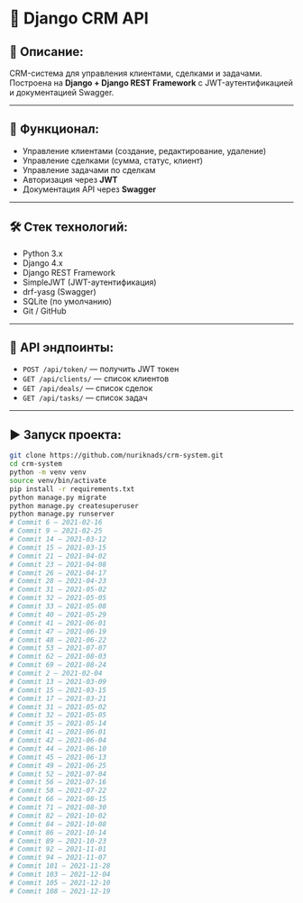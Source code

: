 # 🏢 Django CRM API

## 📌 Описание:
CRM-система для управления клиентами, сделками и задачами. Построена на **Django + Django REST Framework** с JWT-аутентификацией и документацией Swagger.

---

## 🚀 Функционал:
- Управление клиентами (создание, редактирование, удаление)
- Управление сделками (сумма, статус, клиент)
- Управление задачами по сделкам
- Авторизация через **JWT**
- Документация API через **Swagger**

---

## 🛠 Стек технологий:
- Python 3.x
- Django 4.x
- Django REST Framework
- SimpleJWT (JWT-аутентификация)
- drf-yasg (Swagger)
- SQLite (по умолчанию)
- Git / GitHub

---

## 🔗 API эндпоинты:
- `POST /api/token/` — получить JWT токен
- `GET /api/clients/` — список клиентов
- `GET /api/deals/` — список сделок
- `GET /api/tasks/` — список задач

---

## ▶ Запуск проекта:
```bash
git clone https://github.com/nuriknads/crm-system.git
cd crm-system
python -m venv venv
source venv/bin/activate  
pip install -r requirements.txt
python manage.py migrate
python manage.py createsuperuser
python manage.py runserver
# Commit 6 — 2021-02-16
# Commit 9 — 2021-02-25
# Commit 14 — 2021-03-12
# Commit 15 — 2021-03-15
# Commit 21 — 2021-04-02
# Commit 23 — 2021-04-08
# Commit 26 — 2021-04-17
# Commit 28 — 2021-04-23
# Commit 31 — 2021-05-02
# Commit 32 — 2021-05-05
# Commit 33 — 2021-05-08
# Commit 40 — 2021-05-29
# Commit 41 — 2021-06-01
# Commit 47 — 2021-06-19
# Commit 48 — 2021-06-22
# Commit 53 — 2021-07-07
# Commit 62 — 2021-08-03
# Commit 69 — 2021-08-24
# Commit 2 — 2021-02-04
# Commit 13 — 2021-03-09
# Commit 15 — 2021-03-15
# Commit 17 — 2021-03-21
# Commit 31 — 2021-05-02
# Commit 32 — 2021-05-05
# Commit 35 — 2021-05-14
# Commit 41 — 2021-06-01
# Commit 42 — 2021-06-04
# Commit 44 — 2021-06-10
# Commit 45 — 2021-06-13
# Commit 49 — 2021-06-25
# Commit 52 — 2021-07-04
# Commit 56 — 2021-07-16
# Commit 58 — 2021-07-22
# Commit 66 — 2021-08-15
# Commit 71 — 2021-08-30
# Commit 82 — 2021-10-02
# Commit 84 — 2021-10-08
# Commit 86 — 2021-10-14
# Commit 89 — 2021-10-23
# Commit 92 — 2021-11-01
# Commit 94 — 2021-11-07
# Commit 101 — 2021-11-28
# Commit 103 — 2021-12-04
# Commit 105 — 2021-12-10
# Commit 108 — 2021-12-19
